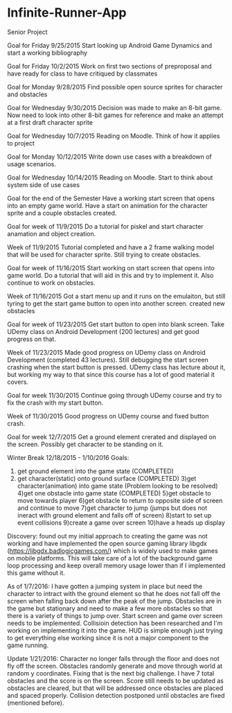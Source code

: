 # Infinite-Runner-App
Senior Project 


Goal for Friday 9/25/2015
  Start looking up Android Game Dynamics and start a working bibliography 

Goal for Friday 10/2/2015
  Work on first two sections of preproposal and have ready for class to have critiqued by classmates
  
Goal for Monday 9/28/2015
  Find possible open source sprites for character and obstacles
  
Goal for Wednesday 9/30/2015
  Decision was made to make an 8-bit game.  Now need to look into other 8-bit games for reference and make an attempt at a first   draft character sprite
  
Goal for Wednesday 10/7/2015
  Reading on Moodle. Think of how it applies to project
  
Goal for Monday 10/12/2015
  Write down use cases with a breakdown of usage scenarios.
  
Goal for Wednesday 10/14/2015
  Reading on Moodle. Start to think about system side of use cases



Goal for the end of the Semester
  Have a working start screen that opens into an empty game world.  Have a start on animation for the character sprite and a    couple obstacles created.   
  
  
Goal for week of 11/9/2015
  Do a tutorial for piskel and start character anamation and object creation.

Week of 11/9/2015
  Tutorial completed and have a 2 frame walking model that will be used for character sprite.  Still trying to create           obstacles.
  
Goal for week of 11/16/2015
  Start working on start screen that opens into game world.  Do a tutorial that will aid in this and try to implement it.       Also continue to work on obstacles.

Week of 11/16/2015
  Got a start menu up and it runs on the emulaiton, but still tyring to get the start game button to open into another screen.   created new obstacles 
  
Goal for week of 11/23/2015
  Get start button to open into blank screen.  Take UDemy class on Android Development (200 lectures) and get good              progress on that.  
  
Week of 11/23/2015
  Made good progress on UDemy class on Android Development (completed 43 lectures).  Still debugging the start screen crashing   when the start button is pressed.  UDemy class has lecture about it, but working my way to that since this course has a lot   of good material it covers. 

Goal for week 11/30/2015
  Continue going through UDemy course and try to fix the crash with my start button.
  
Week of 11/30/2015
  Good progress on UDemy course and fixed button crash.  
  
Goal for week 12/7/2015
  Get a ground element crerated and displayed on the screen.  Possibly get character to be standing on it.  
  
Winter Break 12/18/2015 - 1/10/2016
  Goals:
  1) get ground element into the game state (COMPLETED)
  2) get character(static) onto ground surface (COMPLETED)
  3)get character(animation) into game state (Problem looking to be resolved)
  4)get one obstacle into game state (COMPLETED)
  5)get obstacle to move towards player 
  6)get obstacle to return to opposite side of screen and continue to move
  7)get character to jump (jumps but does not ineract with ground element and falls off of screen)
  8)start to set up event collisions
  9)create a game over screen
  10)have a heads up display
  
  Discovery: found out my initial approach to creating the game was not working and have implemented the open source gaming library libgdx (https://libgdx.badlogicgames.com/) which is widely used to make games on mobile platforms.  This will take care of a lot of the background game loop processing and keep overall memory usage lower than if I implemented this game without it.


As of 1/7/2016: 
I have gotten a jumping system in place but need the character to intract with the ground element so that he does not fall off the screen when falling back down after the peak of the jump.  Obstacles are in the game but stationary and need to make a few more obstacles so that there is a variety of things to jump over.  Start screen and game over screen needs to be implemented.  Collisioin detection has been researched and I'm working on implementing it into the game.  HUD is simple enough just trying to get everything else working since it is not a major component to the game running. 

Update 1/21/2016:
Character no longer falls through the floor and does not fly off the screen.  Obstacles randomly generate and move through world at random y coordinates.  Fixing that is the next big challenge. I have 7 total obstacles and the score is on the screen.  Score still needs to be updated as obstacles are cleared, but that will be addressed once obstacles are placed and spaced properly.  Collision detection postponed until obstacles are fixed (mentioned before).
